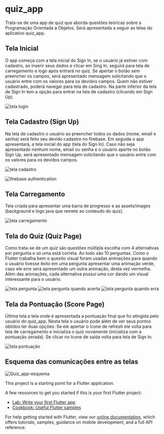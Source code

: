 # quiz_app

Trata-se de uma app de quiz que aborda questões teóricas sobre a Programação Orientada a Objetos. 
Será apresentada a seguir as telas do aplicativo quiz_app.

## Tela Inicial

O app começa com a tela inicial do Sign In, se o usuário já estiver com cadastro, ao inserir seus dados e clicar em Sing In, seguirá para tela de carregamento e logo após entrará no quiz. Se apertar o botão sem preencher os campos, será apresentado mensagem solicitando que o usuário entre com os valores para os devidos campos.
Quem não estiver cadastrado, poderá navegar para tela de cadastro. Na parte inferior da tela de Sign In tem a opção para entrar na tela
de cadastro (clicando em Sign Up).

![tela login](https://user-images.githubusercontent.com/28979812/95824133-2879ca80-0d05-11eb-98c3-c9c3535ca2ca.png)


## Tela Cadastro (Sign Up)

Na tela de cadastro o usuário ao preencher todos os dados (nome, email e senha) será feito seu devido cadastro no firebase. Em seguida o app apresentará,
a tela inicial do app (tela do Sign In). Caso não seja apresentado nenhum nome, email ou senha e o usuário aperte no botão Sign Up, será apresentado mensagem 
solicitando que o usuário entre com os valores para os devidos campos.


![tela cadastro](https://user-images.githubusercontent.com/28979812/95824129-27489d80-0d05-11eb-9e7a-77ec507d2abd.png)

![firebase authentication](https://user-images.githubusercontent.com/28979812/95824137-29126100-0d05-11eb-99f0-830aaf01dfd0.png)


## Tela Carregamento

Tela criada para apresentar uma barra de progresso e as assets/images (backgraund e logo java que remete ao conteudo do quiz).

![tela carregamento](https://user-images.githubusercontent.com/28979812/95824144-2a438e00-0d05-11eb-88d4-ad7fdc344b4e.png)


## Tela do Quiz (Quiz Page)

Como trata-se de um quiz são questões múltipla escolha com 4 alternativas por pergunta e só uma está correta. Ao todo são 10 perguntas. Como o Flutter trabalha bem o quesito visual foram usadas animações para quando o usuário tivesse êxito em uma pergunta apresentar uma animação verde, caso ele erre será apresentado um outra animação, desta vez vermelha.
Além das animações, cada alternativa possui uma cor dando um visual interessante para o usuário.

![tela pergunta](https://user-images.githubusercontent.com/28979812/95824143-29aaf780-0d05-11eb-9801-c0f13abd74f3.png) 
![tela pergunta quando acerta](https://user-images.githubusercontent.com/28979812/95824140-29aaf780-0d05-11eb-836f-0d2cdf32298f.png) 
![tela pergunta quando erra](https://user-images.githubusercontent.com/28979812/95824142-29aaf780-0d05-11eb-8b91-df50a0c816e2.png)


## Tela da Pontuação (Score Page)
Última tela a tela onde é apresentada a pontuação final que foi atingida pelo usuário do quiz_app. Nesta tela o usuário pode além de ver seus pontos obtidos ter duas
opções: Se ele apertar o icone de refresh ele volta para tela de carregamento e inicializa o quiz novamente (inicializa com a pontuação zerada). Se clicar no Icone de saída
volta para tela de Sign In.

![tela pontuação](https://user-images.githubusercontent.com/28979812/95824139-29126100-0d05-11eb-959d-9e713e49f91f.png)

## Esquema das comunicações entre as telas

![Quiz_app-esquema](https://user-images.githubusercontent.com/28979812/95828836-d5574600-0d0b-11eb-8284-48ddb4eef98f.jpg)


This project is a starting point for a Flutter application.

A few resources to get you started if this is your first Flutter project:

- [Lab: Write your first Flutter app](https://flutter.dev/docs/get-started/codelab)
- [Cookbook: Useful Flutter samples](https://flutter.dev/docs/cookbook)

For help getting started with Flutter, view our
[online documentation](https://flutter.dev/docs), which offers tutorials,
samples, guidance on mobile development, and a full API reference.
